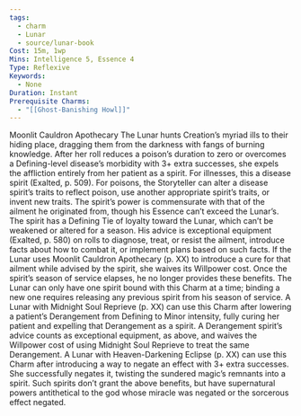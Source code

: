 ```yaml
---
tags:
  - charm
  - Lunar
  - source/lunar-book
Cost: 15m, 1wp
Mins: Intelligence 5, Essence 4
Type: Reflexive
Keywords:
  - None
Duration: Instant
Prerequisite Charms:
  - "[[Ghost-Banishing Howl]]"
---
```

Moonlit Cauldron Apothecary The Lunar hunts Creation’s myriad ills to their hiding place, dragging them from the darkness with fangs of burning knowledge. After her roll reduces a poison’s duration to zero or overcomes a Defining-level disease’s morbidity with 3+ extra successes, she expels the affliction entirely from her patient as a spirit. For illnesses, this a disease spirit (Exalted, p. 509). For poisons, the Storyteller can alter a disease spirit’s traits to reflect poison, use another appropriate spirit’s traits, or invent new traits. The spirit’s power is commensurate with that of the ailment he originated from, though his Essence can’t exceed the Lunar’s. The spirit has a Defining Tie of loyalty toward the Lunar, which can’t be weakened or altered for a season. His advice is exceptional equipment (Exalted, p. 580) on rolls to diagnose, treat, or resist the ailment, introduce facts about how to combat it, or implement plans based on such facts. If the Lunar uses Moonlit Cauldron Apothecary (p. XX) to introduce a cure for that ailment while advised by the spirit, she waives its Willpower cost. Once the spirit’s season of service elapses, he no longer provides these benefits. The Lunar can only have one spirit bound with this Charm at a time; binding a new one requires releasing any previous spirit from his season of service. A Lunar with Midnight Soul Reprieve (p. XX) can use this Charm after lowering a patient’s Derangement from Defining to Minor intensity, fully curing her patient and expelling that Derangement as a spirit. A Derangement spirit’s advice counts as exceptional equipment, as above, and waives the Willpower cost of using Midnight Soul Reprieve to treat the same Derangement. A Lunar with Heaven-Darkening Eclipse (p. XX) can use this Charm after introducing a way to negate an effect with 3+ extra successes. She successfully negates it, twisting the sundered magic’s remnants into a spirit. Such spirits don’t grant the above benefits, but have supernatural powers antithetical to the god whose miracle was negated or the sorcerous effect negated.